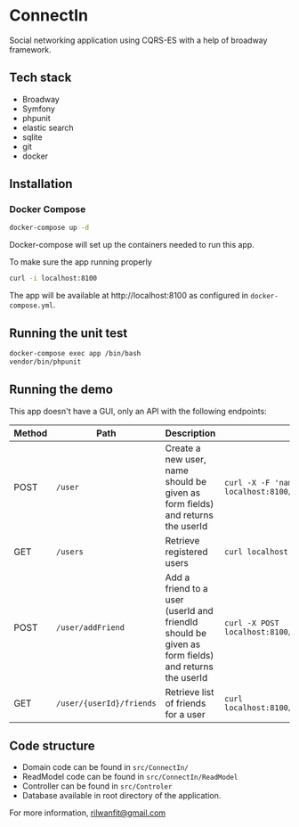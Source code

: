 # ConnectIn
Social networking application using CQRS-ES with a help of broadway framework.

## Tech stack
- Broadway
- Symfony
- phpunit
- elastic search
- sqlite
- git
- docker

## Installation

### Docker Compose

```sh
docker-compose up -d

```
Docker-compose will set up the containers needed to run this app.

To make sure the app running properly
```sh
curl -i localhost:8100
```

The app will be available at http://localhost:8100 as configured in `docker-compose.yml`.

## Running the unit test
```sh
docker-compose exec app /bin/bash
vendor/bin/phpunit
```

## Running the demo

This app doesn't have a GUI, only an API with the following endpoints:

| Method | Path | Description | Action |
|--------|------|-------------| ------- |
| POST | `/user` | Create a new user, name should be given as form fields) and returns the userId | ```curl -X -F 'name=$name' POST localhost:8100/user ``` |
| GET | `/users` | Retrieve registered users  | ``` curl localhost:8100/users ```
| POST | `/user/addFriend` | Add a friend to a user (userId and friendId should be given as form fields) and returns the userId| ``` curl -X POST localhost:8100/user/addFriend ``` |
| GET | `/user/{userId}/friends` | Retrieve list of friends for a user  | ``` curl localhost:8100/user/$userId/friends ```

## Code structure

- Domain code can be found in `src/ConnectIn/`
- ReadModel code can be found in `src/ConnectIn/ReadModel`
- Controller can be found in `src/Controler`
- Database available in  root directory of the application.

For more information, rilwanfit@gmail.com